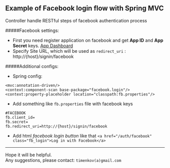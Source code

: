 Example of Facebook login flow with Spring MVC
----------------------------------------------
Controller handle RESTful steps of facebook authentication process

#####Facebook settings:
+ First you need register application on facebook and get **App ID** and **App Secret** keys.
[App Dashboard](https://developers.facebook.com/apps/)
+ Specify Site URL, which will be used as `redirect_uri` : http://{host}/signin/facebook

#####Additional configs: 
+ Spring config:
```
<mvc:annotation-driven/>
<context:component-scan base-package="facebook.login"/>
<context:property-placeholder location="classpath:fb.properties"/>
```

+ Add something like `fb.properties` file with facebook keys
```
#FACEBOOK
fb.client_id=
fb.secret=
fb.redirect_uri=http://{host}/signin/facebook
```

+ Add html *facebook login button* like that `<a href="/auth/facebook" class="fb_login">Log in with Facebook</a>`


*** 
Hope it will be helpful.<br/>
Any suggestions, please contact: `timenkov(a)gmail.com`

